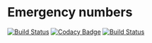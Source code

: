 # Emergency numbers
[![Build Status](https://travis-ci.org/Fajkowsky/EmergencyNumbers.svg?branch=master)](https://travis-ci.org/Fajkowsky/EmergencyNumbers)
[![Codacy Badge](https://api.codacy.com/project/badge/Grade/0fb268f85e9e4ed7a7da1b54d01840b0)](https://www.codacy.com/app/dawid-fajkowski/EmergencyNumbers?utm_source=github.com&amp;utm_medium=referral&amp;utm_content=Fajkowsky/EmergencyNumbers&amp;utm_campaign=Badge_Grade)
[![Build Status](https://david-dm.org/fajkowsky/Emergency-calls.svg)](https://david-dm.org/fajkowsky/Emergency-calls)
